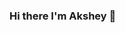 ### Hi there I'm Akshey 👋

<!--
**dintellect/dintellect** is a ✨ _special_ ✨ repository because its `README.md` (this file) appears on your GitHub profile.

- 💻 I’m a Data Scientist by profession.
- 💡 I love to discover, innovate, and optimize solutions for data-driven applications.
- ⚡ My work is evolving with the revolution in AI.
- 🌱 I’m addicted to learning and growing everyday.
- 🤔 I believe it's important to be motivated to learn and strive to do better.
- 🌎 I love exploring new places and meeting new people.
- 🏋️‍As an active sociable individual, I enjoy staying fit and going to the gym.
- 💬 Ask me about ...
- 📫 How to reach me: ...
- 😄 Pronouns: ...
- ⚡ Fun fact: ...
-->
